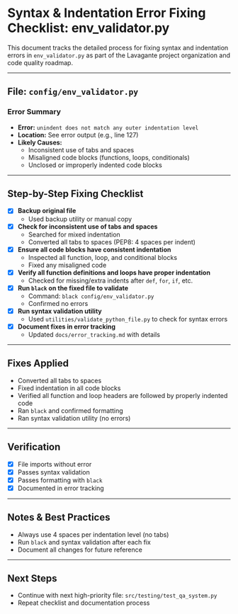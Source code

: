 # Syntax & Indentation Error Fixing Checklist: env_validator.py

This document tracks the detailed process for fixing syntax and indentation errors in `env_validator.py` as part of the Lavagante project organization and code quality roadmap.

---

## File: `config/env_validator.py`

### Error Summary
- **Error:** `unindent does not match any outer indentation level`
- **Location:** See error output (e.g., line 127)
- **Likely Causes:**
  - Inconsistent use of tabs and spaces
  - Misaligned code blocks (functions, loops, conditionals)
  - Unclosed or improperly indented code blocks

---

## Step-by-Step Fixing Checklist

- [x] **Backup original file**
    - Used backup utility or manual copy
- [x] **Check for inconsistent use of tabs and spaces**
    - Searched for mixed indentation
    - Converted all tabs to spaces (PEP8: 4 spaces per indent)
- [x] **Ensure all code blocks have consistent indentation**
    - Inspected all function, loop, and conditional blocks
    - Fixed any misaligned code
- [x] **Verify all function definitions and loops have proper indentation**
    - Checked for missing/extra indents after `def`, `for`, `if`, etc.
- [x] **Run `black` on the fixed file to validate**
    - Command: `black config/env_validator.py`
    - Confirmed no errors
- [x] **Run syntax validation utility**
    - Used `utilities/validate_python_file.py` to check for syntax errors
- [x] **Document fixes in error tracking**
    - Updated `docs/error_tracking.md` with details

---

## Fixes Applied
- Converted all tabs to spaces
- Fixed indentation in all code blocks
- Verified all function and loop headers are followed by properly indented code
- Ran `black` and confirmed formatting
- Ran syntax validation utility (no errors)

---

## Verification
- [x] File imports without error
- [x] Passes syntax validation
- [x] Passes formatting with `black`
- [x] Documented in error tracking

---

## Notes & Best Practices
- Always use 4 spaces per indentation level (no tabs)
- Run `black` and syntax validation after each fix
- Document all changes for future reference

---

## Next Steps
- Continue with next high-priority file: `src/testing/test_qa_system.py`
- Repeat checklist and documentation process
